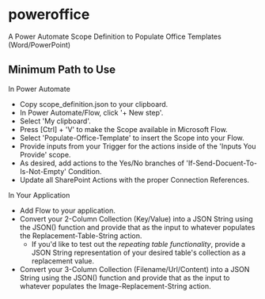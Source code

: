 # poweroffice
A Power Automate Scope Definition to Populate Office Templates (Word/PowerPoint)

## Minimum Path to Use

In Power Automate
- Copy scope_definition.json to your clipboard.
- In Power Automate/Flow, click '+ New step'.
- Select 'My clipboard'.
- Press [Ctrl] + 'V' to make the Scope available in Microsoft Flow.
- Select 'Populate-Office-Template' to insert the Scope into your Flow.
- Provide inputs from your Trigger for the actions inside of the 'Inputs You Provide' scope.
- As desired, add actions to the Yes/No branches of 'If-Send-Docuent-To-Is-Not-Empty' Condition.
- Update all SharePoint Actions with the proper Connection References.

In Your Application
- Add Flow to your application.
- Convert your 2-Column Collection (Key/Value) into a JSON String using the JSON() function and provide that as the input to whatever populates the Replacement-Table-String action.
  - If you'd like to test out the *repeating table functionality*, provide a JSON String representation of your desired table's collection as a replacement value.
- Convert your 3-Column Collection (Filename/Url/Content) into a JSON String using the JSON() function and provide that as the input to whatever populates the Image-Replacement-String action.
